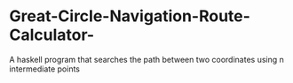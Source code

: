 # Great-Circle-Navigation-Route-Calculator-
A haskell program that searches the path between two coordinates using n intermediate points
